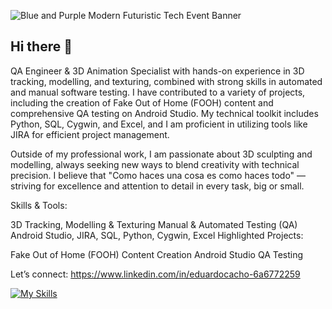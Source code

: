 
![Blue and Purple Modern Futuristic Tech Event Banner](https://github.com/user-attachments/assets/1748e622-12fe-4f94-a157-663e3145c4cb)


## Hi there 👋

QA Engineer & 3D Animation Specialist with hands-on experience in 3D tracking, modelling, and texturing, combined with strong skills in automated and manual software testing. I have contributed to a variety of projects, including the creation of Fake Out of Home (FOOH) content and comprehensive QA testing on Android Studio. My technical toolkit includes Python, SQL, Cygwin, and Excel, and I am proficient in utilizing tools like JIRA for efficient project management.

Outside of my professional work, I am passionate about 3D sculpting and modelling, always seeking new ways to blend creativity with technical precision. I believe that "Como haces una cosa es como haces todo" — striving for excellence and attention to detail in every task, big or small.

Skills & Tools:

3D Tracking, Modelling & Texturing Manual & Automated Testing (QA) Android Studio, JIRA, SQL, Python, Cygwin, Excel Highlighted Projects:

Fake Out of Home (FOOH) Content Creation Android Studio QA Testing

Let’s connect: https://www.linkedin.com/in/eduardocacho-6a6772259

[![My Skills](https://skillicons.dev/icons?i=js,py,androidstudio,postman,blender,ae,unreal)](https://skillicons.dev)
